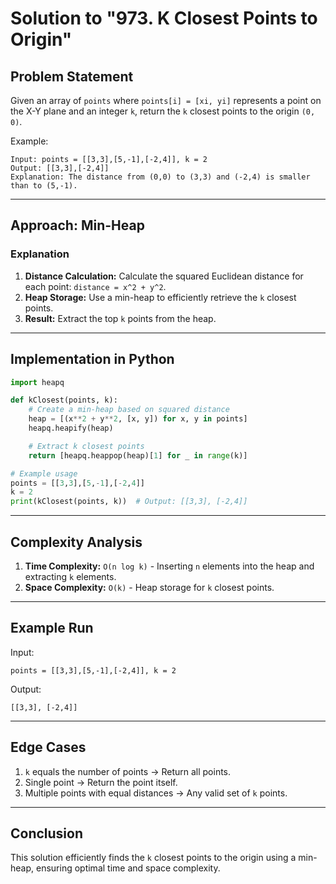 # Solution to "973. K Closest Points to Origin"

## Problem Statement

Given an array of `points` where `points[i] = [xi, yi]` represents a point on the X-Y plane and an integer `k`, return the `k` closest points to the origin `(0, 0)`.

Example:

```
Input: points = [[3,3],[5,-1],[-2,4]], k = 2
Output: [[3,3],[-2,4]]
Explanation: The distance from (0,0) to (3,3) and (-2,4) is smaller than to (5,-1).
```

---

## Approach: Min-Heap

### Explanation

1. **Distance Calculation:** Calculate the squared Euclidean distance for each point: `distance = x^2 + y^2`.
2. **Heap Storage:** Use a min-heap to efficiently retrieve the `k` closest points.
3. **Result:** Extract the top `k` points from the heap.

---

## Implementation in Python

```python
import heapq

def kClosest(points, k):
    # Create a min-heap based on squared distance
    heap = [(x**2 + y**2, [x, y]) for x, y in points]
    heapq.heapify(heap)

    # Extract k closest points
    return [heapq.heappop(heap)[1] for _ in range(k)]

# Example usage
points = [[3,3],[5,-1],[-2,4]]
k = 2
print(kClosest(points, k))  # Output: [[3,3], [-2,4]]
```

---

## Complexity Analysis

1. **Time Complexity:** `O(n log k)` - Inserting `n` elements into the heap and extracting `k` elements.
2. **Space Complexity:** `O(k)` - Heap storage for `k` closest points.

---

## Example Run

Input:

```
points = [[3,3],[5,-1],[-2,4]], k = 2
```

Output:

```
[[3,3], [-2,4]]
```

---

## Edge Cases

1. `k` equals the number of points → Return all points.
2. Single point → Return the point itself.
3. Multiple points with equal distances → Any valid set of `k` points.

---

## Conclusion

This solution efficiently finds the `k` closest points to the origin using a min-heap, ensuring optimal time and space complexity.